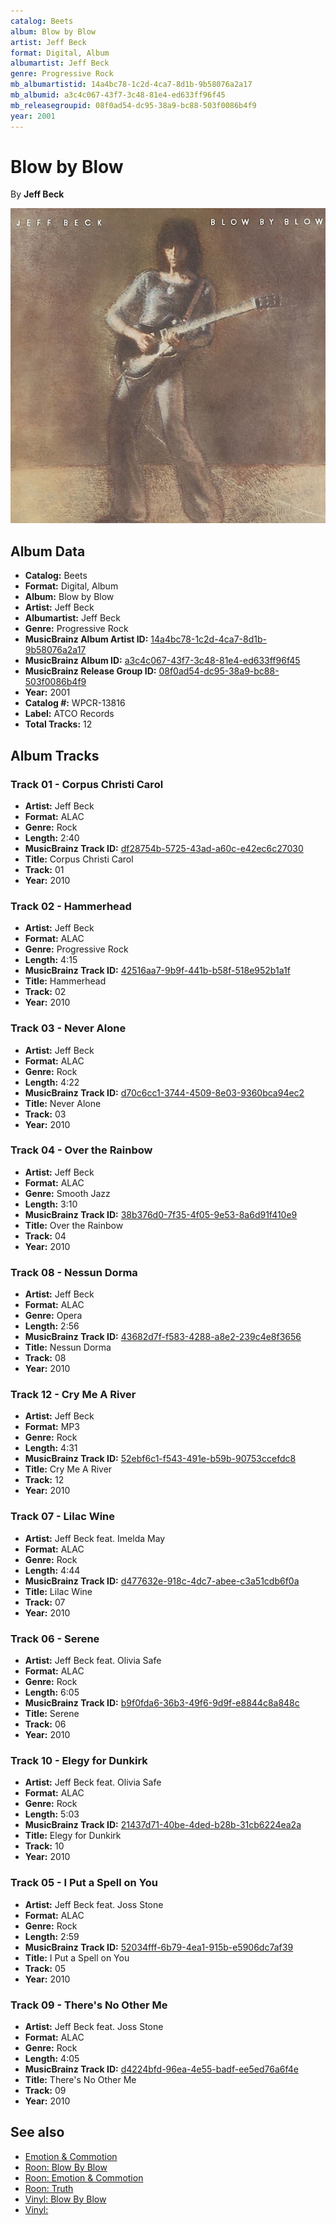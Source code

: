 ```yaml
---
catalog: Beets
album: Blow by Blow
artist: Jeff Beck
format: Digital, Album
albumartist: Jeff Beck
genre: Progressive Rock
mb_albumartistid: 14a4bc78-1c2d-4ca7-8d1b-9b58076a2a17
mb_albumid: a3c4c067-43f7-3c48-81e4-ed633ff96f45
mb_releasegroupid: 08f0ad54-dc95-38a9-bc88-503f0086b4f9
year: 2001
---
```


# Blow by Blow

By **Jeff Beck**

![](../../assets/beetscovers/Jeff_Beck-Blow_by_Blow.jpg)

## Album Data

- **Catalog:** Beets
- **Format:** Digital, Album
- **Album:** Blow by Blow
- **Artist:** Jeff Beck
- **Albumartist:** Jeff Beck
- **Genre:** Progressive Rock
- **MusicBrainz Album Artist ID:** [14a4bc78-1c2d-4ca7-8d1b-9b58076a2a17](https://musicbrainz.org/artist/14a4bc78-1c2d-4ca7-8d1b-9b58076a2a17)
- **MusicBrainz Album ID:** [a3c4c067-43f7-3c48-81e4-ed633ff96f45](https://musicbrainz.org/release/a3c4c067-43f7-3c48-81e4-ed633ff96f45)
- **MusicBrainz Release Group ID:** [08f0ad54-dc95-38a9-bc88-503f0086b4f9](https://musicbrainz.org/release-group/08f0ad54-dc95-38a9-bc88-503f0086b4f9)
- **Year:** 2001
- **Catalog #:** WPCR-13816
- **Label:** ATCO Records
- **Total Tracks:** 12

## Album Tracks

### Track 01 - Corpus Christi Carol

- **Artist:** Jeff Beck
- **Format:** ALAC
- **Genre:** Rock
- **Length:** 2:40
- **MusicBrainz Track ID:** [df28754b-5725-43ad-a60c-e42ec6c27030](https://musicbrainz.org/recording/df28754b-5725-43ad-a60c-e42ec6c27030)
- **Title:** Corpus Christi Carol
- **Track:** 01
- **Year:** 2010

### Track 02 - Hammerhead

- **Artist:** Jeff Beck
- **Format:** ALAC
- **Genre:** Progressive Rock
- **Length:** 4:15
- **MusicBrainz Track ID:** [42516aa7-9b9f-441b-b58f-518e952b1a1f](https://musicbrainz.org/recording/42516aa7-9b9f-441b-b58f-518e952b1a1f)
- **Title:** Hammerhead
- **Track:** 02
- **Year:** 2010

### Track 03 - Never Alone

- **Artist:** Jeff Beck
- **Format:** ALAC
- **Genre:** Rock
- **Length:** 4:22
- **MusicBrainz Track ID:** [d70c6cc1-3744-4509-8e03-9360bca94ec2](https://musicbrainz.org/recording/d70c6cc1-3744-4509-8e03-9360bca94ec2)
- **Title:** Never Alone
- **Track:** 03
- **Year:** 2010

### Track 04 - Over the Rainbow

- **Artist:** Jeff Beck
- **Format:** ALAC
- **Genre:** Smooth Jazz
- **Length:** 3:10
- **MusicBrainz Track ID:** [38b376d0-7f35-4f05-9e53-8a6d91f410e9](https://musicbrainz.org/recording/38b376d0-7f35-4f05-9e53-8a6d91f410e9)
- **Title:** Over the Rainbow
- **Track:** 04
- **Year:** 2010

### Track 08 - Nessun Dorma

- **Artist:** Jeff Beck
- **Format:** ALAC
- **Genre:** Opera
- **Length:** 2:56
- **MusicBrainz Track ID:** [43682d7f-f583-4288-a8e2-239c4e8f3656](https://musicbrainz.org/recording/43682d7f-f583-4288-a8e2-239c4e8f3656)
- **Title:** Nessun Dorma
- **Track:** 08
- **Year:** 2010

### Track 12 - Cry Me A River

- **Artist:** Jeff Beck
- **Format:** MP3
- **Genre:** Rock
- **Length:** 4:31
- **MusicBrainz Track ID:** [52ebf6c1-f543-491e-b59b-90753ccefdc8](https://musicbrainz.org/recording/52ebf6c1-f543-491e-b59b-90753ccefdc8)
- **Title:** Cry Me A River
- **Track:** 12
- **Year:** 2010

### Track 07 - Lilac Wine

- **Artist:** Jeff Beck feat. Imelda May
- **Format:** ALAC
- **Genre:** Rock
- **Length:** 4:44
- **MusicBrainz Track ID:** [d477632e-918c-4dc7-abee-c3a51cdb6f0a](https://musicbrainz.org/recording/d477632e-918c-4dc7-abee-c3a51cdb6f0a)
- **Title:** Lilac Wine
- **Track:** 07
- **Year:** 2010

### Track 06 - Serene

- **Artist:** Jeff Beck feat. Olivia Safe
- **Format:** ALAC
- **Genre:** Rock
- **Length:** 6:05
- **MusicBrainz Track ID:** [b9f0fda6-36b3-49f6-9d9f-e8844c8a848c](https://musicbrainz.org/recording/b9f0fda6-36b3-49f6-9d9f-e8844c8a848c)
- **Title:** Serene
- **Track:** 06
- **Year:** 2010

### Track 10 - Elegy for Dunkirk

- **Artist:** Jeff Beck feat. Olivia Safe
- **Format:** ALAC
- **Genre:** Rock
- **Length:** 5:03
- **MusicBrainz Track ID:** [21437d71-40be-4ded-b28b-31cb6224ea2a](https://musicbrainz.org/recording/21437d71-40be-4ded-b28b-31cb6224ea2a)
- **Title:** Elegy for Dunkirk
- **Track:** 10
- **Year:** 2010

### Track 05 - I Put a Spell on You

- **Artist:** Jeff Beck feat. Joss Stone
- **Format:** ALAC
- **Genre:** Rock
- **Length:** 2:59
- **MusicBrainz Track ID:** [52034fff-6b79-4ea1-915b-e5906dc7af39](https://musicbrainz.org/recording/52034fff-6b79-4ea1-915b-e5906dc7af39)
- **Title:** I Put a Spell on You
- **Track:** 05
- **Year:** 2010

### Track 09 - There's No Other Me

- **Artist:** Jeff Beck feat. Joss Stone
- **Format:** ALAC
- **Genre:** Rock
- **Length:** 4:05
- **MusicBrainz Track ID:** [d4224bfd-96ea-4e55-badf-ee5ed76a6f4e](https://musicbrainz.org/recording/d4224bfd-96ea-4e55-badf-ee5ed76a6f4e)
- **Title:** There's No Other Me
- **Track:** 09
- **Year:** 2010


## See also

- [Emotion & Commotion](Emotion_and_Commotion.md)
- [Roon: Blow By Blow](../../Roon/Jeff_Beck/Blow_By_Blow.md)
- [Roon: Emotion & Commotion](../../Roon/Jeff_Beck/Emotion_and_Commotion.md)
- [Roon: Truth](../../Roon/Jeff_Beck/Truth.md)
- [Vinyl: Blow By Blow](../../Vinyl/Jeff_Beck/Blow_By_Blow.md)
- [Vinyl: ](../../Vinyl/Jeff_Beck/Jeff_Beck.md)
